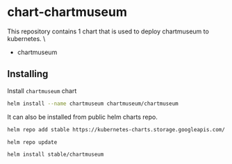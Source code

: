 # chart-chartmuseum

This repository contains 1 chart that is used to deploy chartmuseum to kubernetes.
\
- chartmuseum

## Installing

Install `chartmuseum` chart

```bash
helm install --name chartmuseum chartmuseum/chartmuseum
```

It can also be installed from public helm charts repo.

```bash
helm repo add stable https://kubernetes-charts.storage.googleapis.com/

helm repo update

helm install stable/chartmuseum
```
